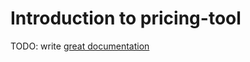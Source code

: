# Introduction to pricing-tool

TODO: write [great documentation](http://jacobian.org/writing/great-documentation/what-to-write/)
